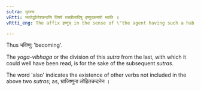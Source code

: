```yaml
---
sutra: भुवश्च
vRtti: भवतेर्द्धातोश्छन्दसि विषये तच्छीलादिषु इष्णुच्प्रत्ययो भवति ॥
vRtti_eng: The affix इष्णुच् in the sense of \"the agent having such a habit &c\", comes in the _Chhandas_, after the verb भू \"to be\" also.

---
```

Thus भविष्णुः 'becoming'.

The _yoga_-_vibhaga_ or the division of this _sutra_ from the last, with which it could well have been read, is for the sake of the subsequent _sutras_.

The word 'also' indicates the existence of other verbs not included in the above two _sutras_; as, भ्राजिष्णुना लोहितचन्दनेन ।